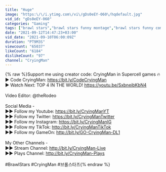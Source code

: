 ```yaml
---
title: "Huge"
image: "https:\/\/i.ytimg.com\/vi\/gDs0eEY-060\/hqdefault.jpg"
vid_id: "gDs0eEY-060"
categories: "Gaming"
tags: ["brawl stars","brawl stars funny montage","brawl stars funny compilation"]
date: "2021-09-12T14:47:23+03:00"
vid_date: "2021-09-10T06:00:09Z"
duration: "PT9M3S"
viewcount: "65037"
likeCount: "6184"
dislikeCount: "97"
channel: "CryingMan"
---
```

{% raw %}Support me using creator code: CryingMan in Supercell games 🔥<br />► Code CryingMan: <a rel="nofollow" target="blank" href="https://bit.ly/CodeCryingMan">https://bit.ly/CodeCryingMan</a><br />► Watch Next: TOP 4 IN THE WORLD! <a rel="nofollow" target="blank" href="https://youtu.be/SxbneibKbN4">https://youtu.be/SxbneibKbN4</a><br /><br />Video Editor: @theRodeo <br /><br />Social Media -<br />►► Follow my Youtube: <a rel="nofollow" target="blank" href="https://bit.ly/CryingManYT">https://bit.ly/CryingManYT</a><br />►► Follow my Twitter: <a rel="nofollow" target="blank" href="https://bit.ly/CryingManTwitter">https://bit.ly/CryingManTwitter</a><br />►► Follow my Instagram: <a rel="nofollow" target="blank" href="https://bit.ly/CryingManIG">https://bit.ly/CryingManIG</a><br />►► Follow my TikTok: <a rel="nofollow" target="blank" href="http://bit.ly/CryingManTikTok">http://bit.ly/CryingManTikTok</a><br />►► Follow my GameOn: <a rel="nofollow" target="blank" href="http://bit.ly/GO-CryingMan-DL1">http://bit.ly/GO-CryingMan-DL1</a><br /><br />My Other Channels -<br />►► Stream Channel: <a rel="nofollow" target="blank" href="http://bit.ly/CryingMan-Live">http://bit.ly/CryingMan-Live</a><br />►► Plays Channel: <a rel="nofollow" target="blank" href="http://bit.ly/CryingMan-Plays">http://bit.ly/CryingMan-Plays</a><br /><br />#BrawlStars #CryingMan #브롤스타즈{% endraw %}
